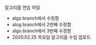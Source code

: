 알고리즘 연습 파일
+ algo branch에서 수정함
+ alog branch에서 2번째 수정함
+ algo branch에서 3번째 수정함
+ 2020.02.25 목요일 알고리즘 수업 업로드
